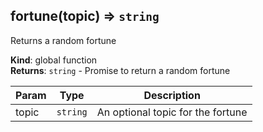 <a name="fortune"></a>

## fortune(topic) ⇒ <code>string</code>
Returns a random fortune

**Kind**: global function  
**Returns**: <code>string</code> - Promise to return a random fortune  

| Param | Type | Description |
| --- | --- | --- |
| topic | <code>string</code> | An optional topic for the fortune |

